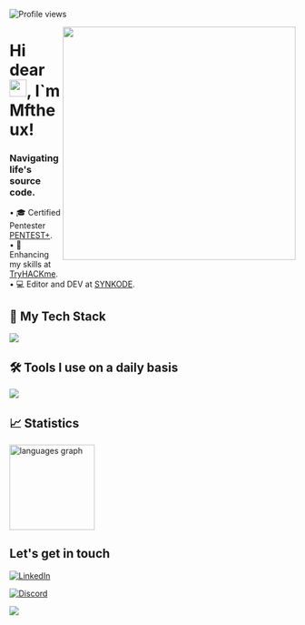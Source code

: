 <p align="left"> <img src="https://komarev.com/ghpvc/?username=SYNKOD3&color=006bed" alt="Profile views" /> </p>
<img src="https://cdn.discordapp.com/attachments/1063112899901530252/1187521401033338880/271839856-3b4607a1-1cc6-41f1-926f-892ae880e7a5.gif?ex=6597307d&is=6584bb7d&hm=50f84cc892856b1a90d2895d9b7a6d4a25053f0a44887224ecda548f0a3aaf54&" min-width="410px" max-width="410px" width="410px" align="right">
<h1 align="left">Hi dear <img src="https://cdn.discordapp.com/attachments/1063112899901530252/1187521782706606192/214644152-52f47eb3-5e31-4f47-8758-05c9468d5596.gif?ex=659730d8&is=6584bbd8&hm=4045f1b221aee556a31ec05b26c0c6f01b6796d9b7eb2385f808fa0aadfca03e&" height="30px">, I`m Mftheux!</h1>

<h3> Navigating life's source code.</h3>

<p align="left">
• 🎓 Certified Pentester <a href="https://www.credly.com/badges/1012fc8a-0747-4cb8-bd90-2613564df63f/">PENTEST+</a>.<BR>
• 🧠 Enhancing my skills at <a href="https://tryhackme.com/p/MFerreira">TryHACKme</a>.<BR>
• 💻 Editor and DEV at <a href="https://www.synkode.com">SYNKODE</a>.<BR>
</p>

## 🚀 My Tech Stack
<p align="left">
  <a href="https://skillicons.dev">
    <img src="https://skillicons.dev/icons?i=html,java,js,py,linux,docker,vscode" />
  </a>
</p> 

## 🛠️ Tools I use on a daily basis
<p align="left">
  <a href="https://skillicons.dev">
    <img src="https://skillicons.dev/icons?i=bash,docker,github,linux,postman,py,wordpress,vscode,raspberrypi,html,java,js,discord" /> 
  </a>
</p> 

## 📈 Statistics

<div align="left">
  <img src="https://github-readme-stats.vercel.app/api/top-langs?username=MTheux&locale=en&hide_title=false&layout=compact&card_width=320&langs_count=5&theme=dark&hide_border=false&order=2" height="150" alt="languages graph"  />
</div>

## Let's get in touch
<p align="left">
  <a href="https://www.linkedin.com/in/matheus-a-40096a150/" title="LinkedIn">
    <img src="https://img.shields.io/badge/LinkedIn-0077B5?style=for-the-badge&logo=linkedin&logoColor=white" alt="LinkedIn"/>
  </a>
</p>

<p align="left">
  <a href="" title="Discord">
    <img src="https://img.shields.io/badge/Discord-7289DA?style=for-the-badge&logo=discord&logoColor=white" alt="Discord"/>
  </a>
</p>

<p align="left">
  <a href="https://api.whatsapp.com/send?phone=5511960226415&text=Ol%C3%A1,%20vim%20atrav%C3%A9s%20do%20seu%20GitHub." title="WhatsApp">
    <img src="https://img.shields.io/badge/WhatsApp-25D366?style=for-the-badge&logo=whatsapp&logoColor=white"/>
  </a>
</p>


<!---
Mftheux/Mftheux is a ✨ special ✨ repository because its `README.md` (this file) appears on your GitHub profile.
You can click the Preview link to take a look at your changes.
--->
